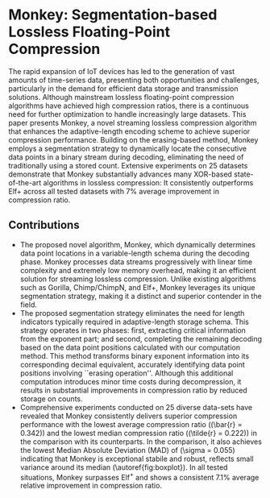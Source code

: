 # Monkey: Segmentation-based Lossless Floating-Point Compression

The rapid expansion of IoT devices has led to the generation of vast amounts of time-series data, presenting both opportunities and challenges, particularly in the demand for efficient data storage and transmission solutions. Although mainstream lossless floating-point compression algorithms have achieved high compression ratios, there is a continuous need for further optimization to handle increasingly large datasets. This paper presents Monkey, a novel streaming lossless compression algorithm that enhances the adaptive-length encoding scheme to achieve superior compression performance. Building on the erasing-based method, Monkey employs a segmentation strategy to dynamically locate the consecutive data points in a binary stream during decoding, eliminating the need of traditionally using a stored count. Extensive experiments on 25 datasets demonstrate that Monkey substantially advances many XOR-based state-of-the-art algorithms in lossless compression: It consistently outperforms Elf+ across all tested datasets with 7% average improvement in compression ratio.

## Contributions

- The proposed novel algorithm, Monkey, which dynamically determines data point locations in a variable-length schema during the decoding phase. Monkey processes data streams progressively with linear time complexity and extremely low memory overhead, making it an efficient solution for streaming lossless compression. Unlike existing algorithms such as Gorilla, Chimp/ChimpN, and Elf+, Monkey leverages its unique segmentation strategy, making it a distinct and superior contender in the field.
- The proposed segmentation strategy eliminates the need for length indicators typically required in adaptive-length storage schema. This strategy operates in two phases: first, extracting critical information from the exponent part; and second, completing the remaining decoding based on the data point positions calculated with our computation method. This method transforms binary exponent information into its corresponding decimal equivalent, accurately identifying data point positions involving ``erasing operation''. Although this additional computation introduces minor time costs during decompression, it results in substantial improvements in compression ratio by reduced storage on counts.
- Comprehensive experiments conducted on 25 diverse data\-sets have revealed that Monkey consistently delivers superior compression performance with the lowest average compression ratio (\(\bar{r} = 0.342\)) and the lowest median compression ratio (\(\tilde{r} = 0.222\)) in the comparison with its counterparts. In the comparison, it also achieves the lowest Median Absolute Deviation (MAD) of \(\sigma = 0.055\) indicating that Monkey is exceptional stabile and robust, reflects small variance around its median (\autoref{fig:boxplot}). In all tested situations, Monkey surpasses Elf$^+$ and shows a consistent 7.1\% average relative improvement in compression ratio.
